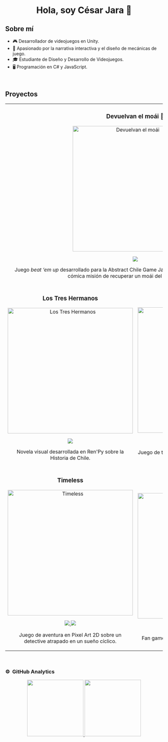 <div align="center">
  <h1 align="center">Hola, soy César Jara 👋</h1>
</div>

## Sobre mí

- 🎮 Desarrollador de videojuegos en Unity.  
- 🎯 Apasionado por la narrativa interactiva y el diseño de mecánicas de juego.  
- 🎓 Estudiante de Diseño y Desarrollo de Videojuegos.  
- 🖥️ Programación en C# y JavaScript.  
<br>

## Proyectos
<table>
  <!-- Devuelvan el moái 🗿 - fila individual -->
  <tr>
    <td colspan="2" width="100%">
      <h3 align="center">Devuelvan el moái 🗿</h3>
      <div align="center">
        <a href="https://iccejack.itch.io/devuelvan-el-moai" target="_blank">
          <img src="pudu-lloron.png" width="400" alt="Devuelvan el moái">
        </a>
        <p>
          <a href="https://iccejack.itch.io/devuelvan-el-moai" target="_blank">
            <img src="https://img.shields.io/badge/JUGAR-FF7F00?style=for-the-badge&color=FF7F00">
          </a>
        </p>
        <p>
          Juego <i>beat ‘em up</i> desarrollado para la Abstract Chile Game Jam, en el que encarnas a un pudú con la cómica misión de recuperar un moái del Museo Británico.
        </p>
      </div>
    </td>
  </tr>

  <!-- Los Tres Hermanos + ParanoiC -->
  <tr>
    <td width="50%">
      <h3 align="center">Los Tres Hermanos</h3>
      <div align="center">
        <a href="https://cdecejota.itch.io/los-tres-hermanos" target="_blank">
          <img src="https://i.postimg.cc/ryY19Kqp/logo-los-tres-hermanos.png" width="400" alt="Los Tres Hermanos">
        </a>
        <p>
          <a href="https://cdecejota.itch.io/los-tres-hermanos" target="_blank">
            <img src="https://img.shields.io/badge/Jugar-9E9E9E?style=for-the-badge&color=9E9E9E">
          </a>
        </p>
        <p>
          Novela visual desarrollada en Ren'Py sobre la Historia de Chile.
        </p>
      </div>
    </td>
    <td width="50%">
      <h3 align="center">ParanoiC</h3>
      <div align="center">
        <a href="https://everwake-studio.itch.io/paranoic" target="_blank">
          <img src="https://i.postimg.cc/f3fjKkrm/20c6f845.png" width="400" alt="ParanoiC">
        </a>
        <p>
          <a href="https://github.com/Hallulla6802/Pressure-v01">
            <img src="https://img.shields.io/badge/C%C3%93DIGO-735132?style=for-the-badge&logo=github&logoColor=black">
          </a>
          <a href="https://everwake-studio.itch.io/paranoic" target="_blank">
            <img src="https://img.shields.io/badge/JUGAR-4f391b?style=for-the-badge&color=4f391b">
          </a>
        </p>
        <p>
          Juego de terror en primera persona sobre paranoia y privación de sueño.
        </p>
      </div>
    </td>
  </tr>

  <!-- Timeless + 31 Cornetes -->
  <tr>
    <td width="50%">
      <h3 align="center">Timeless</h3>
      <div align="center">
        <a href="https://everwake-studio.itch.io/timeless" target="_blank">
          <img src="https://i.postimg.cc/fR0SKdWx/timeless-logo.png" width="400" alt="Timeless">
        </a>
        <p>
          <a href="#">
            <img src="https://img.shields.io/badge/C%C3%93DIGO-6b72b5?style=for-the-badge&logo=github&logoColor=black">
          </a>
          <a href="https://everwake-studio.itch.io/timeless" target="_blank">
            <img src="https://img.shields.io/badge/JUGAR-3b4066?style=for-the-badge&color=3b4066">
          </a>
        </p>
        <p>
          Juego de aventura en Pixel Art 2D sobre un detective atrapado en un sueño cíclico.
        </p>
      </div>
    </td>
    <td width="50%">
      <h3 align="center">31 Cornetes</h3>
      <div align="center">
        <a href="https://everwake-studio.itch.io/31-cornetes" target="_blank">
          <img src="https://i.postimg.cc/VLYBnVWQ/31-cornetes-logo.png" width="400" alt="31 Cornetes">
        </a>
        <p>
          <a href="https://github.com/Hallulla6802/31_Cornetes">
            <img src="https://img.shields.io/badge/C%C3%93DIGO-e00003?style=for-the-badge&logo=github&logoColor=black">
          </a>
          <a href="https://everwake-studio.itch.io/31-cornetes" target="_blank">
            <img src="https://img.shields.io/badge/JUGAR-b50002?style=for-the-badge&color=b50002">
          </a>
        </p>
        <p>
          Fan game de boxeo en 2D basado en 31 Minutos.
        </p>
      </div>
    </td>
  </tr>
</table>
<br>

### ⚙️ &nbsp;GitHub Analytics

<p align="center">
<a href="https://github.com/cjgamedev">
  <img height="180em" src="https://github-readme-stats.vercel.app/api?username=cjgamedev&show_icons=true&theme=algolia&include_all_commits=true&count_private=true"/>
  <img height="180em" src="https://github-readme-stats.vercel.app/api/top-langs/?username=cjgamedev&layout=compact&langs_count=8&theme=algolia"/>
</a>
</p>
